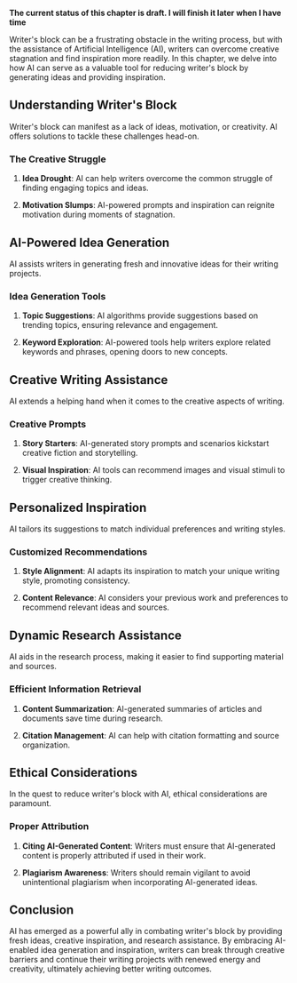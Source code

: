 **The current status of this chapter is draft. I will finish it later when I have time**

Writer's block can be a frustrating obstacle in the writing process, but with the assistance of Artificial Intelligence (AI), writers can overcome creative stagnation and find inspiration more readily. In this chapter, we delve into how AI can serve as a valuable tool for reducing writer's block by generating ideas and providing inspiration.

Understanding Writer's Block
----------------------------

Writer's block can manifest as a lack of ideas, motivation, or creativity. AI offers solutions to tackle these challenges head-on.

### The Creative Struggle

1. **Idea Drought**: AI can help writers overcome the common struggle of finding engaging topics and ideas.

2. **Motivation Slumps**: AI-powered prompts and inspiration can reignite motivation during moments of stagnation.

AI-Powered Idea Generation
--------------------------

AI assists writers in generating fresh and innovative ideas for their writing projects.

### Idea Generation Tools

1. **Topic Suggestions**: AI algorithms provide suggestions based on trending topics, ensuring relevance and engagement.

2. **Keyword Exploration**: AI-powered tools help writers explore related keywords and phrases, opening doors to new concepts.

Creative Writing Assistance
---------------------------

AI extends a helping hand when it comes to the creative aspects of writing.

### Creative Prompts

1. **Story Starters**: AI-generated story prompts and scenarios kickstart creative fiction and storytelling.

2. **Visual Inspiration**: AI tools can recommend images and visual stimuli to trigger creative thinking.

Personalized Inspiration
------------------------

AI tailors its suggestions to match individual preferences and writing styles.

### Customized Recommendations

1. **Style Alignment**: AI adapts its inspiration to match your unique writing style, promoting consistency.

2. **Content Relevance**: AI considers your previous work and preferences to recommend relevant ideas and sources.

Dynamic Research Assistance
---------------------------

AI aids in the research process, making it easier to find supporting material and sources.

### Efficient Information Retrieval

1. **Content Summarization**: AI-generated summaries of articles and documents save time during research.

2. **Citation Management**: AI can help with citation formatting and source organization.

Ethical Considerations
----------------------

In the quest to reduce writer's block with AI, ethical considerations are paramount.

### Proper Attribution

1. **Citing AI-Generated Content**: Writers must ensure that AI-generated content is properly attributed if used in their work.

2. **Plagiarism Awareness**: Writers should remain vigilant to avoid unintentional plagiarism when incorporating AI-generated ideas.

Conclusion
----------

AI has emerged as a powerful ally in combating writer's block by providing fresh ideas, creative inspiration, and research assistance. By embracing AI-enabled idea generation and inspiration, writers can break through creative barriers and continue their writing projects with renewed energy and creativity, ultimately achieving better writing outcomes.
